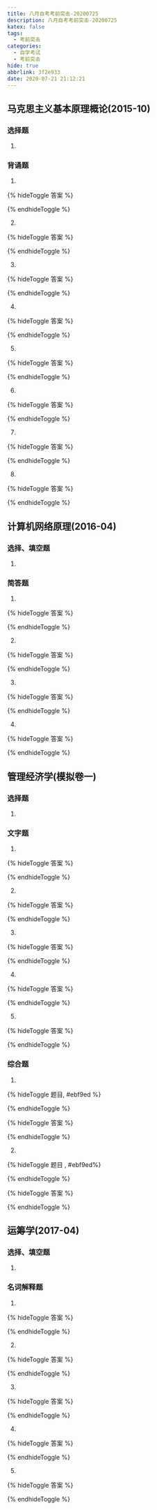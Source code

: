 ```yaml
---
title: 八月自考考前突击-20200725
description: 八月自考考前突击-20200725
katex: false
tags:
  - 考前突击
categories:
  - 自学考试
  - 考前突击
hide: true
abbrlink: 3f2e933
date: 2020-07-21 21:12:21
---
```


## 马克思主义基本原理概论(2015-10)

### 选择题

1. 

### 背诵题

1. 
   
   {% hideToggle 答案 %}
   
   
   {% endhideToggle %}
   
2. 
   
   {% hideToggle 答案 %} 
   
   {% endhideToggle %}

3. 
   
   {% hideToggle 答案 %} 
   
   
   
   {% endhideToggle %}

4. 
   
   {% hideToggle 答案 %} 
   
   
   {% endhideToggle %}
   
5. 
   
   {% hideToggle 答案 %} 
   
   {% endhideToggle %}



6. 
   
   {% hideToggle 答案 %} 
   
   
   {% endhideToggle %}

7. 
   
   {% hideToggle 答案 %} 
   
   {% endhideToggle %}

8. 
   
   {% hideToggle 答案 %} 
   
   {% endhideToggle %}

## 计算机网络原理(2016-04)

### 选择、填空题

1. 


### 简答题

1. 
   
   {% hideToggle 答案 %}
   
   
   
   {% endhideToggle %}
   
2. 
   
   {% hideToggle 答案 %}
   
   
   
   {% endhideToggle %}
   
3. 
   
   {% hideToggle 答案 %}
   
   
   
   {% endhideToggle %}

4. 
   
   {% hideToggle 答案 %}
   
   
   
   {% endhideToggle %}

## 管理经济学(模拟卷一)

### 选择题

1. 


### 文字题

1. 

   {% hideToggle 答案 %}

   

   {% endhideToggle %}

2. 

   {% hideToggle 答案 %}

   

   {% endhideToggle %}

3. 

   {% hideToggle 答案 %}

   

   {% endhideToggle %}

4. 

   {% hideToggle 答案 %}

   

   {% endhideToggle %}

5. 

   {% hideToggle 答案 %}

   

   {% endhideToggle %}

### 综合题

1. 

   {% hideToggle 题目, #ebf9ed %}

   

   {% endhideToggle %}

   {% hideToggle 答案 %}

   

   {% endhideToggle %}

2. 

   {% hideToggle 题目 , #ebf9ed%}

   

   {% endhideToggle %}

   {% hideToggle 答案 %}

   

   {% endhideToggle %}

## 运筹学(2017-04)

### 选择、填空题

1. 


### 名词解释题

1. 
   
   {% hideToggle 答案 %}
   
   
   
   {% endhideToggle %}

2. 
   
   {% hideToggle 答案 %}
   
   
   
   {% endhideToggle %}

3. 
   
   {% hideToggle 答案 %}
   
   
   
   {% endhideToggle %}

4. 
   
   {% hideToggle 答案 %}
   
   
   
   {% endhideToggle %}

5. 
   
   {% hideToggle 答案 %}
   
   
   
   {% endhideToggle %}